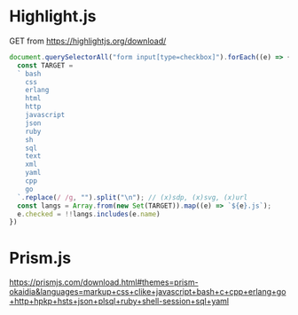 # Highlight.js

GET from https://highlightjs.org/download/

```js
document.querySelectorAll("form input[type=checkbox]").forEach((e) => {
  const TARGET =
  ` bash
    css
    erlang
    html
    http
    javascript
    json
    ruby
    sh
    sql
    text
    xml
    yaml
    cpp
    go
  `.replace(/ /g, "").split("\n"); // (x)sdp, (x)svg, (x)url
  const langs = Array.from(new Set(TARGET)).map((e) => `${e}.js`);
  e.checked = !!langs.includes(e.name)
})
```

# Prism.js

https://prismjs.com/download.html#themes=prism-okaidia&languages=markup+css+clike+javascript+bash+c+cpp+erlang+go+http+hpkp+hsts+json+plsql+ruby+shell-session+sql+yaml
